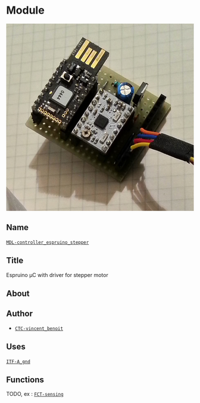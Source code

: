 # Module
![](viewme.jpg)

## Name
[`MDL-controller_espruino_stepper`]()

## Title
Espruino µC with driver for stepper motor

## About

## Author
* [`CTC-vincent_benoit`]()

## Uses
[`ITF-A_gnd`](../../interfaces/ITF-A_gnd)

## Functions
TODO, ex : [`FCT-sensing`](../../functions/FCT-sensing)
